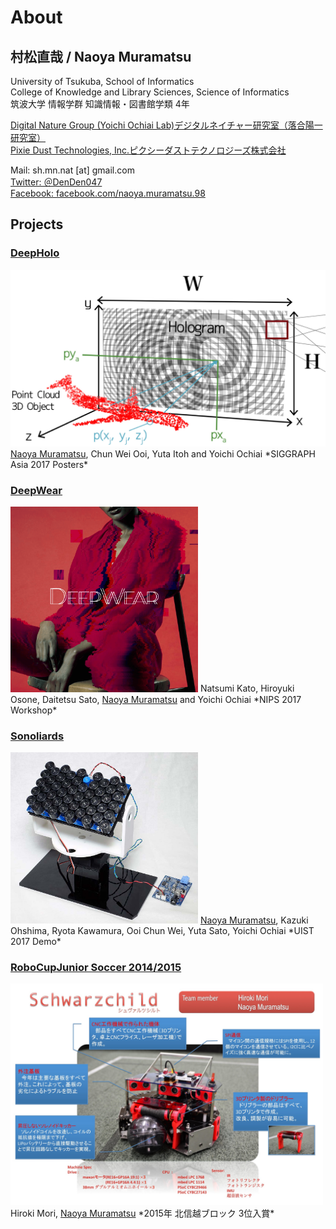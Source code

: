 # About

## 村松直哉 / Naoya Muramatsu
University of Tsukuba, School of Informatics  
College of Knowledge and Library Sciences, Science of Informatics  
筑波大学 情報学群 知識情報・図書館学類 4年  

[Digital Nature Group (Yoichi Ochiai Lab)デジタルネイチャー研究室（落合陽一研究室）](http://digitalnature.slis.tsukuba.ac.jp/2016/12/naoya-muramatsu/)  
[Pixie Dust Technologies, Inc.ピクシーダストテクノロジーズ株式会社](http://pixiedusttech.com/naoya-muramatsu/)



Mail: sh.mn.nat [at] gmail.com  
[Twitter: ＠DenDen047](https://twitter.com/DenDen047)  
[Facebook: facebook.com/naoya.muramatsu.98](https://www.facebook.com/naoya.muramatsu.98)  



## Projects

### [DeepHolo](http://digitalnature.slis.tsukuba.ac.jp/2017/11/deepholo/)
<img src="imgs/deepholo.png" width="600px"/>  
<u>Naoya Muramatsu</u>, Chun Wei Ooi, Yuta Itoh and Yoichi Ochiai  
*SIGGRAPH Asia 2017 Posters*

### [DeepWear](http://digitalnature.slis.tsukuba.ac.jp/2017/09/deepwear/)
<img src="imgs/deepwear.png" width="300px"/>  
Natsumi Kato, Hiroyuki Osone, Daitetsu Sato, <u>Naoya Muramatsu</u> and Yoichi Ochiai  
*NIPS 2017 Workshop*

### [Sonoliards](http://digitalnature.slis.tsukuba.ac.jp/2017/10/sonoliards/)
<img src="imgs/sonoliards.jpg" width="300px"/>  
<u>Naoya Muramatsu</u>, Kazuki Ohshima, Ryota Kawamura, Ooi Chun Wei, Yuta Sato, Yoichi Ochiai  
*UIST 2017 Demo*

### [RoboCupJunior Soccer 2014/2015](http://www.robocupjunior.jp/)
<img src="imgs/robocup.png" width="500px"/>
Hiroki Mori, <u>Naoya Muramatsu</u>  
*2015年 北信越ブロック 3位入賞*

